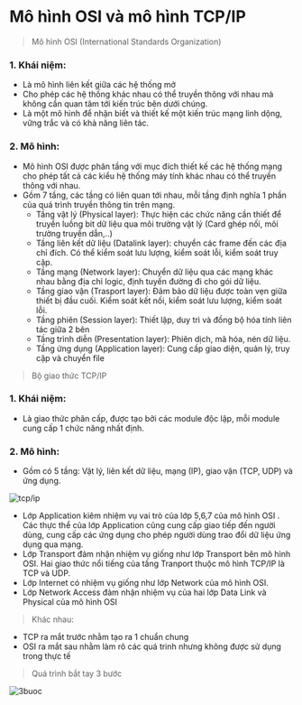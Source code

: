 # Mô hình OSI và mô hình TCP/IP
> Mô hình OSI (International Standards Organization)
### 1. Khái niệm:
- Là mô hình liên kết giữa các hệ thống mở
- Cho phép các hệ thống khác nhau có thể truyền thông với nhau mà không cần quan tâm tới kiến trúc bên dưới chúng.
- Là một mô hình để nhận biết và thiết kế một kiến trúc mạng linh dộng, vững trắc và có khả năng liên tác.
### 2. Mô hình:
- Mô hình OSI được phân tầng với mục đích thiết kế các hệ thống mạng cho phép tất cả các kiểu hệ thống máy tính khác nhau có thể truyền thông với nhau.
- Gồm 7 tầng, các tầng có liên quan tới nhau, mỗi tầng định nghĩa 1 phần của quá trình truyền thông tin trên mạng.
  - Tầng vật lý (Physical layer): Thực hiện các chức năng cần thiết để truyền luồng bit dữ liệu qua môi trường vật lý (Card ghép nối, môi trường truyền dẫn,..)
  - Tầng liên kết dữ liệu (Datalink layer): chuyển các frame đến các địa chỉ đích. Có thể kiểm soát lưu lượng, kiểm soát lỗi, kiểm soát truy cập.
  - Tầng mạng (Network layer): Chuyển dữ liệu qua các mạng khác nhau bằng địa chỉ logic, định tuyến đường đi cho gói dữ liệu.
  - Tầng giao vận (Trasport layer): Đảm bảo dữ liệu được toàn vẹn giữa thiết bị đầu cuối. Kiểm soát kết nối, kiểm soát lưu lượng, kiểm soát lỗi.
  - Tầng phiên (Session layer): Thiết lập, duy trì và đồng bộ hóa tính liên tác giữa 2 bên
  - Tầng trình diễn (Presentation layer): Phiên dịch, mã hóa, nén dữ liệu.
  - Tầng ứng dụng (Application layer): Cung cấp giao diện, quản lý, truy cập và chuyển file

> Bộ giao thức TCP/IP 
### 1. Khái niệm:
  - Là giao thức phân cấp, được tạo bởi các module độc lập, mỗi module cung cấp 1 chức năng nhất định.
### 2. Mô hình:
- Gồm có 5 tầng: Vật lý, liên kết dữ liệu, mạng (IP), giao vận (TCP, UDP) và ứng dụng.

![tcp/ip](https://adminvietnam.org/wp-content/uploads/2016/08/Capture1.png)

- Lớp Application kiêm nhiệm vụ vai trò của lớp 5,6,7 của mô hình OSI . Các thực thể của lớp  Application cũng cung cấp giao tiếp đến người dùng, cung cấp các ứng dụng cho phép người dùng trao đổi dữ liệu ứng dụng qua mạng.
- Lớp Transport đảm nhận nhiệm vụ giống như lớp Transport bên mô hình OSI. Hai giao thức nổi tiếng của tầng Tranport thuộc mô hình TCP/IP là TCP và UDP.
- Lớp Internet có nhiệm vụ giống như lớp Network của mô hình OSI. 
- Lớp Network Access đảm nhận nhiệm vụ của hai lớp Data Link và Physical của mô hình OSI

> Khác nhau:

- TCP ra mắt trước nhằm tạo ra 1 chuẩn chung
- OSI ra mắt sau nhằm làm rõ các quá trinh nhưng không được sử dụng trong thực tế

> Quá trình bắt tay 3 bước

![3buoc](https://static.cuongquach.com/resources/images/2017/08/3-buoc.png)